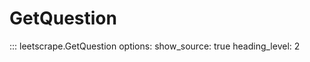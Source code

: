 # GetQuestion

::: leetscrape.GetQuestion
    options:
      show_source: true
      heading_level: 2